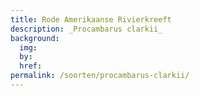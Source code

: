 ```yaml
---
title: Rode Amerikaanse Rivierkreeft
description: _Procambarus clarkii_
background:
  img: 
  by: 
  href: 
permalink: /soorten/procambarus-clarkii/
---
```

